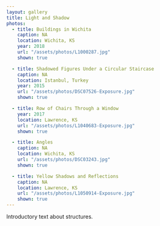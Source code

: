 ```yaml
---
layout: gallery
title: Light and Shadow
photos:
  - title: Buildings in Wichita
    caption: NA
    location: Wichita, KS
    year: 2018
    url: "/assets/photos/L1000287.jpg"
    shown: true

  - title: Shadowed Figures Under a Circular Staircase
    caption: NA
    location: Istanbul, Turkey
    year: 2015
    url: "/assets/photos/DSC07526-Exposure.jpg"
    shown: true

  - title: Row of Chairs Through a Window
    year: 2017
    location: Lawrence, KS
    url: "/assets/photos/L1040683-Exposure.jpg"
    shown: true

  - title: Angles
    caption: NA
    location: Wichita, KS
    url: "/assets/photos/DSC03243.jpg"
    shown: true

  - title: Yellow Shadows and Reflections
    caption: NA
    location: Lawrence, KS
    url: "/assets/photos/L1050914-Exposure.jpg"
    shown: true
---
```

<p>Introductory text about structures.</p>